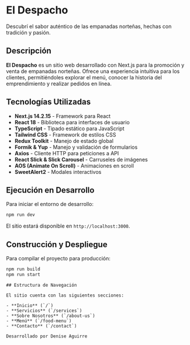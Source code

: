 # El Despacho

Descubrí el sabor auténtico de las empanadas norteñas, hechas con tradición y pasión.

## Descripción

**El Despacho** es un sitio web desarrollado con Next.js para la promoción y venta de empanadas norteñas. Ofrece una experiencia intuitiva para los clientes, permitiéndoles explorar el menú, conocer la historia del emprendimiento y realizar pedidos en línea.

## Tecnologías Utilizadas

- **Next.js 14.2.15** - Framework para React
- **React 18** - Biblioteca para interfaces de usuario
- **TypeScript** - Tipado estático para JavaScript
- **Tailwind CSS** - Framework de estilos CSS
- **Redux Toolkit** - Manejo de estado global
- **Formik & Yup** - Manejo y validación de formularios
- **Axios** - Cliente HTTP para peticiones a API
- **React Slick & Slick Carousel** - Carruseles de imágenes
- **AOS (Animate On Scroll)** - Animaciones en scroll
- **SweetAlert2** - Modales interactivos

## Ejecución en Desarrollo

Para iniciar el entorno de desarrollo:

```bash
npm run dev
```

El sitio estará disponible en `http://localhost:3000`.

## Construcción y Despliegue

Para compilar el proyecto para producción:

```bash
npm run build
npm run start
```

```
## Estructura de Navegación

El sitio cuenta con las siguientes secciones:

- **Inicio** (`/`)
- **Servicios** (`/services`)
- **Sobre Nosotros** (`/about-us`)
- **Menú** (`/food-menu`)
- **Contacto** (`/contact`)

Desarrollado por Denise Aguirre
```
